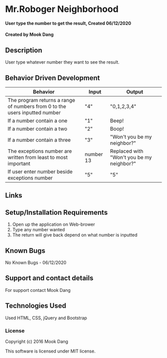 # Mr.Roboger Neighborhood

#### User type the number to get the result, Created 06/12/2020

#### Created by Mook Dang

## Description
User type whatever number they want to see the result. 

## Behavior Driven Development

| Behavior | Input | Output |
| -------- | ----- | ------ |
| The program returns a range of numbers from 0 to the users inputted number | "4" | "0,1,2,3,4" |
| If a number contain a one | "1" | Beep! |
| If a number contain a two | "2" | Boop! |
| If a number contain a three | "3" | "Won't you be my neighbor?" |
| The exceptions number are written from least to most important | number 13 | Replaced with "Won't you be my neighbor?" |
| If user enter number beside exceptions number | "5" | "5" |

## Links

## Setup/Installation Requirements

1. Open up the application on Web-brower
2. Type any number wanted
3. The return will give back depend on what number is inputted

## Known Bugs
No Known Bugs - 06/12/2020

## Support and contact details
For support contact Mook Dang

## Technologies Used
Used HTML, CSS, jQuery and Bootstrap

### License

Copyright (c) 2016 Mook Dang

This software is licensed under MIT license.